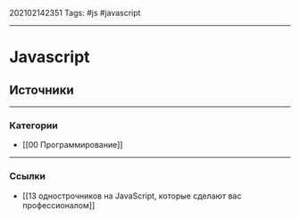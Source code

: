 202102142351
Tags: #js #javascript 
___
# Javascript


## Источники
___
### Категории
- [[00 Программирование]]

___
### Ссылки
- [[13 однострочников на JavaScript, которые сделают вас профессионалом]]